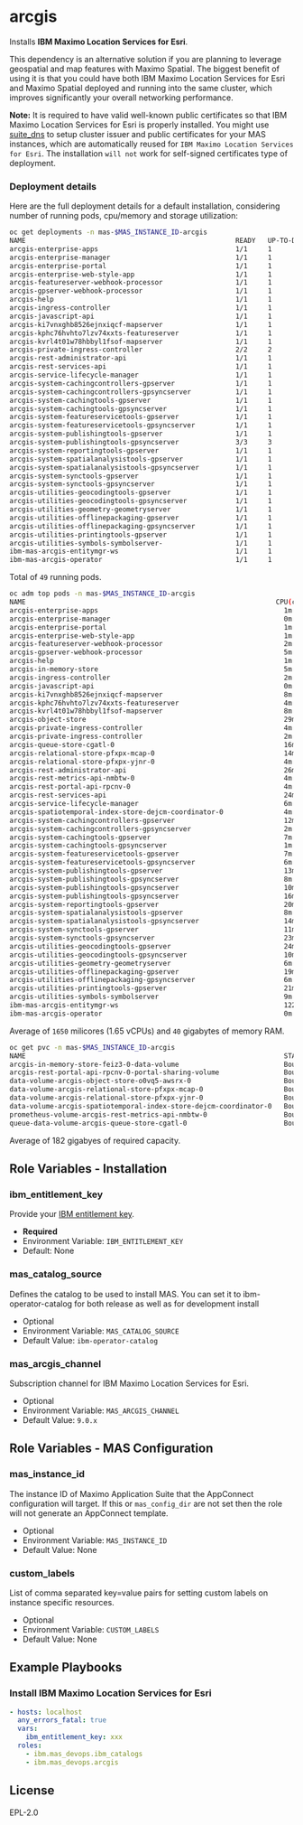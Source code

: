 arcgis
===============================================================================

Installs **IBM Maximo Location Services for Esri**.

This dependency is an alternative solution if you are planning to leverage geospatial and map features with Maximo Spatial.
The biggest benefit of using it is that you could have both IBM Maximo Location Services for Esri and Maximo Spatial deployed and running into the same cluster, which improves significantly your overall networking performance.

**Note:** It is required to have valid well-known public certificates so that IBM Maximo Location Services for Esri is properly installed. You might use [suite_dns](../suite_dns/README.md) to setup cluster issuer and public certificates for your MAS instances, which are automatically reused for `IBM Maximo Location Services for Esri`. 
The installation `will not` work for self-signed certificates type of deployment.

### Deployment details

Here are the full deployment details for a default installation, considering number of running pods, cpu/memory and storage utilization:

```bash
oc get deployments -n mas-$MAS_INSTANCE_ID-arcgis
NAME                                                    READY   UP-TO-DATE   AVAILABLE   AGE
arcgis-enterprise-apps                                  1/1     1            1           101m
arcgis-enterprise-manager                               1/1     1            1           114m
arcgis-enterprise-portal                                1/1     1            1           101m
arcgis-enterprise-web-style-app                         1/1     1            1           101m
arcgis-featureserver-webhook-processor                  1/1     1            1           74m
arcgis-gpserver-webhook-processor                       1/1     1            1           74m
arcgis-help                                             1/1     1            1           114m
arcgis-ingress-controller                               1/1     1            1           115m
arcgis-javascript-api                                   1/1     1            1           101m
arcgis-ki7vnxghb8526ejnxiqcf-mapserver                  1/1     1            1           82m
arcgis-kphc76hvhto7lzv74xxts-featureserver              1/1     1            1           73m
arcgis-kvrl4t01w78hbbyl1fsof-mapserver                  1/1     1            1           77m
arcgis-private-ingress-controller                       2/2     2            2           106m
arcgis-rest-administrator-api                           1/1     1            1           114m
arcgis-rest-services-api                                1/1     1            1           97m
arcgis-service-lifecycle-manager                        1/1     1            1           97m
arcgis-system-cachingcontrollers-gpserver               1/1     1            1           89m
arcgis-system-cachingcontrollers-gpsyncserver           1/1     1            1           89m
arcgis-system-cachingtools-gpserver                     1/1     1            1           89m
arcgis-system-cachingtools-gpsyncserver                 1/1     1            1           89m
arcgis-system-featureservicetools-gpserver              1/1     1            1           84m
arcgis-system-featureservicetools-gpsyncserver          1/1     1            1           84m
arcgis-system-publishingtools-gpserver                  1/1     1            1           89m
arcgis-system-publishingtools-gpsyncserver              3/3     3            3           89m
arcgis-system-reportingtools-gpserver                   1/1     1            1           89m
arcgis-system-spatialanalysistools-gpserver             1/1     1            1           82m
arcgis-system-spatialanalysistools-gpsyncserver         1/1     1            1           82m
arcgis-system-synctools-gpserver                        1/1     1            1           84m
arcgis-system-synctools-gpsyncserver                    1/1     1            1           84m
arcgis-utilities-geocodingtools-gpserver                1/1     1            1           80m
arcgis-utilities-geocodingtools-gpsyncserver            1/1     1            1           80m
arcgis-utilities-geometry-geometryserver                1/1     1            1           81m
arcgis-utilities-offlinepackaging-gpserver              1/1     1            1           79m
arcgis-utilities-offlinepackaging-gpsyncserver          1/1     1            1           79m
arcgis-utilities-printingtools-gpserver                 1/1     1            1           80m
arcgis-utilities-symbols-symbolserver-                  1/1     1            1           79m
ibm-mas-arcgis-entitymgr-ws                             1/1     1            1           118m
ibm-mas-arcgis-operator                                 1/1     1            1           121m
```

Total of `49` running pods.

```bash
oc adm top pods -n mas-$MAS_INSTANCE_ID-arcgis
NAME                                                              CPU(cores)   MEMORY(bytes)   
arcgis-enterprise-apps                                              1m           105Mi           
arcgis-enterprise-manager                                           0m           132Mi           
arcgis-enterprise-portal                                            1m           144Mi           
arcgis-enterprise-web-style-app                                     1m           80Mi            
arcgis-featureserver-webhook-processor                              2m           426Mi           
arcgis-gpserver-webhook-processor                                   5m           438Mi           
arcgis-help                                                         1m           96Mi            
arcgis-in-memory-store                                              5m           378Mi           
arcgis-ingress-controller                                           2m           122Mi           
arcgis-javascript-api                                               0m           12Mi            
arcgis-ki7vnxghb8526ejnxiqcf-mapserver                              8m           1102Mi          
arcgis-kphc76hvhto7lzv74xxts-featureserver                          4m           2250Mi          
arcgis-kvrl4t01w78hbbyl1fsof-mapserver                              8m           934Mi           
arcgis-object-store                                                 29m          3355Mi          
arcgis-private-ingress-controller                                   4m           114Mi           
arcgis-private-ingress-controller                                   2m           113Mi           
arcgis-queue-store-cgatl-0                                          16m          186Mi           
arcgis-relational-store-pfxpx-mcap-0                                14m          894Mi           
arcgis-relational-store-pfxpx-yjnr-0                                4m           687Mi           
arcgis-rest-administrator-api                                       26m          706Mi           
arcgis-rest-metrics-api-nmbtw-0                                     4m           62Mi            
arcgis-rest-portal-api-rpcnv-0                                      4m           678Mi           
arcgis-rest-services-api                                            24m          876Mi           
arcgis-service-lifecycle-manager                                    6m           744Mi           
arcgis-spatiotemporal-index-store-dejcm-coordinator-0               4m           3612Mi          
arcgis-system-cachingcontrollers-gpserver                           12m          919Mi           
arcgis-system-cachingcontrollers-gpsyncserver                       2m           1179Mi          
arcgis-system-cachingtools-gpserver                                 7m           906Mi           
arcgis-system-cachingtools-gpsyncserver                             1m           1273Mi          
arcgis-system-featureservicetools-gpserver                          7m           985Mi           
arcgis-system-featureservicetools-gpsyncserver                      6m           977Mi           
arcgis-system-publishingtools-gpserver                              13m          1043Mi          
arcgis-system-publishingtools-gpsyncserver                          8m           939Mi           
arcgis-system-publishingtools-gpsyncserver                          10m          1189Mi          
arcgis-system-publishingtools-gpsyncserver                          16m          891Mi           
arcgis-system-reportingtools-gpserver                               20m          636Mi           
arcgis-system-spatialanalysistools-gpserver                         8m           982Mi           
arcgis-system-spatialanalysistools-gpsyncserver                     14m          927Mi           
arcgis-system-synctools-gpserver                                    11m          1093Mi          
arcgis-system-synctools-gpsyncserver                                23m          960Mi
arcgis-utilities-geocodingtools-gpserver                            24m          959Mi           
arcgis-utilities-geocodingtools-gpsyncserver                        10m          1189Mi          
arcgis-utilities-geometry-geometryserver                            6m           1053Mi          
arcgis-utilities-offlinepackaging-gpserver                          19m          983Mi           
arcgis-utilities-offlinepackaging-gpsyncserver                      6m           914Mi           
arcgis-utilities-printingtools-gpserver                             21m          1323Mi          
arcgis-utilities-symbols-symbolserver                               9m           580Mi           
ibm-mas-arcgis-entitymgr-ws                                         1222m        201Mi           
ibm-mas-arcgis-operator                                             0m           48Mi
```

Average of `1650` milicores (1.65 vCPUs) and `40` gigabytes of memory RAM.

```bash
oc get pvc -n mas-$MAS_INSTANCE_ID-arcgis
NAME                                                                STATUS   VOLUME                                     CAPACITY   ACCESS MODES   STORAGECLASS      AGE
arcgis-in-memory-store-feiz3-0-data-volume                          Bound    pvc-432e190c-dbe4-44d5-828b-bf8126a326fe   20Gi       RWO            ibmc-block-gold   108m
arcgis-rest-portal-api-rpcnv-0-portal-sharing-volume                Bound    pvc-a1201747-6b7e-42b8-beed-c842c21cfa01   20Gi       RWO            ibmc-block-gold   62m
data-volume-arcgis-object-store-o0vq5-awsrx-0                       Bound    pvc-6c97716f-20d4-46b2-a110-706546dda95d   32Gi       RWO            ibmc-block-gold   108m
data-volume-arcgis-relational-store-pfxpx-mcap-0                    Bound    pvc-28635771-0e4a-475d-b6aa-2012c48dd470   20Gi       RWO            ibmc-block-gold   111m
data-volume-arcgis-relational-store-pfxpx-yjnr-0                    Bound    pvc-0e2dbc22-11af-4c5c-b5e7-b00d21a060fe   20Gi       RWO            ibmc-block-gold   100m
data-volume-arcgis-spatiotemporal-index-store-dejcm-coordinator-0   Bound    pvc-2e0ca0f0-c830-4353-abf0-196ce0e75b87   20Gi       RWO            ibmc-block-gold   108m
prometheus-volume-arcgis-rest-metrics-api-nmbtw-0                   Bound    pvc-fbc5c0ce-26eb-441f-8161-2191fd113a80   30Gi       RWO            ibmc-block-gold   108m
queue-data-volume-arcgis-queue-store-cgatl-0                        Bound    pvc-93451297-0e3d-4a56-bf4e-cff9bda43fb7   20Gi       RWO            ibmc-block-gold   108m
```

Average of 182 gigabyes of required capacity.

Role Variables - Installation
-------------------------------------------------------------------------------
### ibm_entitlement_key
Provide your [IBM entitlement key](https://myibm.ibm.com/products-services/containerlibrary).

- **Required**
- Environment Variable: `IBM_ENTITLEMENT_KEY`
- Default: None

### mas_catalog_source
Defines the catalog to be used to install MAS. You can set it to ibm-operator-catalog for both release as well as for development install

- Optional
- Environment Variable: `MAS_CATALOG_SOURCE`
- Default Value: `ibm-operator-catalog`

### mas_arcgis_channel
Subscription channel for IBM Maximo Location Services for Esri.

- Optional
- Environment Variable: `MAS_ARCGIS_CHANNEL`
- Default Value: `9.0.x`

Role Variables - MAS Configuration
-------------------------------------------------------------------------------
### mas_instance_id
The instance ID of Maximo Application Suite that the AppConnect configuration will target.  If this or `mas_config_dir` are not set then the role will not generate an AppConnect template.

- Optional
- Environment Variable: `MAS_INSTANCE_ID`
- Default Value: None

### custom_labels
List of comma separated key=value pairs for setting custom labels on instance specific resources.

- Optional
- Environment Variable: `CUSTOM_LABELS`
- Default Value: None


Example Playbooks
-------------------------------------------------------------------------------
### Install IBM Maximo Location Services for Esri
```yaml
- hosts: localhost
  any_errors_fatal: true
  vars:
    ibm_entitlement_key: xxx
  roles:
    - ibm.mas_devops.ibm_catalogs
    - ibm.mas_devops.arcgis
```

License
-------------------------------------------------------------------------------

EPL-2.0

